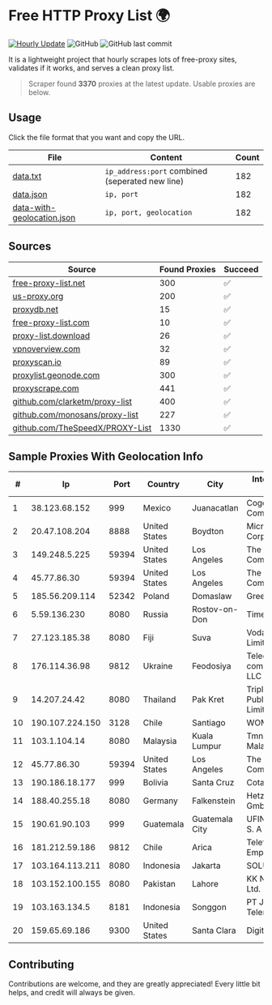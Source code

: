 
# Free HTTP Proxy List 🌍

[![Hourly Update](https://github.com/mertguvencli/http-proxy-list/actions/workflows/main.yml/badge.svg?branch=main)](https://github.com/mertguvencli/http-proxy-list/actions/workflows/main.yml)
![GitHub](https://img.shields.io/github/license/mertguvencli/http-proxy-list)
![GitHub last commit](https://img.shields.io/github/last-commit/mertguvencli/http-proxy-list)

It is a lightweight project that hourly scrapes lots of free-proxy sites, validates if it works, and serves a clean proxy list.


> Scraper found **3370** proxies at the latest update. Usable proxies are below.

## Usage

Click the file format that you want and copy the URL.


|File|Content|Count|
|----|-------|-----|
|[data.txt](https://raw.githubusercontent.com/mertguvencli/http-proxy-list/main/proxy-list/data.txt)|`ip_address:port` combined (seperated new line)|182|
|[data.json](https://raw.githubusercontent.com/mertguvencli/http-proxy-list/main/proxy-list/data.json)|`ip, port`|182|
|[data-with-geolocation.json](https://raw.githubusercontent.com/mertguvencli/http-proxy-list/main/proxy-list/data-with-geolocation.json)|`ip, port, geolocation`|182|

## Sources

|Source|Found Proxies|Succeed|
|------|-------------|-------|
|[free-proxy-list.net](https://free-proxy-list.net)|300|✅|
|[us-proxy.org](https://www.us-proxy.org)|200|✅|
|[proxydb.net](http://proxydb.net)|15|✅|
|[free-proxy-list.com](https://free-proxy-list.com/?page=&port=&type%5B%5D=http&type%5B%5D=https&up_time=0&search=Search)|10|✅|
|[proxy-list.download](https://www.proxy-list.download/HTTP)|26|✅|
|[vpnoverview.com](https://vpnoverview.com/privacy/anonymous-browsing/free-proxy-servers)|32|✅|
|[proxyscan.io](https://www.proxyscan.io)|89|✅|
|[proxylist.geonode.com](https://proxylist.geonode.com/api/proxy-list?limit=300&page=1&sort_by=lastChecked&sort_type=desc&protocols=http,https)|300|✅|
|[proxyscrape.com](https://api.proxyscrape.com/v2/?request=displayproxies&protocol=http&timeout=10000&country=all&ssl=all&anonymity=all)|441|✅|
|[github.com/clarketm/proxy-list](https://raw.githubusercontent.com/clarketm/proxy-list/master/proxy-list-raw.txt)|400|✅|
|[github.com/monosans/proxy-list](https://raw.githubusercontent.com/monosans/proxy-list/main/proxies/http.txt)|227|✅|
|[github.com/TheSpeedX/PROXY-List](https://raw.githubusercontent.com/TheSpeedX/PROXY-List/master/http.txt)|1330|✅|


## Sample Proxies With Geolocation Info

|#|Ip|Port|Country|City|Internet Service Provider|
|-|--|----|-------|----|-------------------------|
|1|38.123.68.152|999|Mexico|Juanacatlan|Cogent Communications|
|2|20.47.108.204|8888|United States|Boydton|Microsoft Corporation|
|3|149.248.5.225|59394|United States|Los Angeles|The Constant Company|
|4|45.77.86.30|59394|United States|Los Angeles|The Constant Company|
|5|185.56.209.114|52342|Poland|Domaslaw|GreenLan|
|6|5.59.136.230|8080|Russia|Rostov-on-Don|Timer, LLC|
|7|27.123.185.38|8080|Fiji|Suva|Vodafone Fiji Limited|
|8|176.114.36.98|9812|Ukraine|Feodosiya|Telecommunication company FEONET+ LLC|
|9|14.207.24.42|8080|Thailand|Pak Kret|Triple T Broadband Public Company Limited|
|10|190.107.224.150|3128|Chile|Santiago|WOM S.A.|
|11|103.1.104.14|8080|Malaysia|Kuala Lumpur|Tmnet, Telekom Malaysia Bhd.|
|12|45.77.86.30|59394|United States|Los Angeles|The Constant Company|
|13|190.186.18.177|999|Bolivia|Santa Cruz|Cotas Ltda.|
|14|188.40.255.18|8080|Germany|Falkenstein|Hetzner Online GmbH|
|15|190.61.90.103|999|Guatemala|Guatemala City|UFINET Guatemala S. A|
|16|181.212.59.186|9812|Chile|Arica|Telefonica Empresas|
|17|103.164.113.211|8080|Indonesia|Jakarta|SOLUSINET|
|18|103.152.100.155|8080|Pakistan|Lahore|KK Networks (Pvt) Ltd.|
|19|103.163.134.5|8181|Indonesia|Songgon|PT Jawa Provider Telematika|
|20|159.65.69.186|9300|United States|Santa Clara|DigitalOcean, LLC|



## Contributing

Contributions are welcome, and they are greatly appreciated! Every
little bit helps, and credit will always be given.

